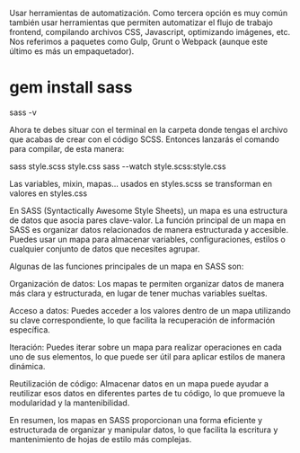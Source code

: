 Usar herramientas de automatización. Como tercera opción es muy común también usar herramientas que permiten automatizar el flujo de trabajo frontend, compilando archivos CSS, Javascript, optimizando imágenes, etc. Nos referimos a paquetes como Gulp, Grunt o Webpack (aunque este último es más un empaquetador). 

# gem install sass

sass -v

Ahora te debes situar con el terminal en la carpeta donde tengas el archivo que acabas de crear con el código SCSS. Entonces lanzarás el comando para compilar, de esta manera:

sass style.scss style.css
sass --watch style.scss:style.css

Las variables, mixin, mapas... usados en styles.scss se transforman en valores en styles.css

En SASS (Syntactically Awesome Style Sheets), un mapa es una estructura de datos que asocia pares clave-valor. La función principal de un mapa en SASS es organizar datos relacionados de manera estructurada y accesible. Puedes usar un mapa para almacenar variables, configuraciones, estilos o cualquier conjunto de datos que necesites agrupar.

Algunas de las funciones principales de un mapa en SASS son:

Organización de datos: Los mapas te permiten organizar datos de manera más clara y estructurada, en lugar de tener muchas variables sueltas.

Acceso a datos: Puedes acceder a los valores dentro de un mapa utilizando su clave correspondiente, lo que facilita la recuperación de información específica.

Iteración: Puedes iterar sobre un mapa para realizar operaciones en cada uno de sus elementos, lo que puede ser útil para aplicar estilos de manera dinámica.

Reutilización de código: Almacenar datos en un mapa puede ayudar a reutilizar esos datos en diferentes partes de tu código, lo que promueve la modularidad y la mantenibilidad.

En resumen, los mapas en SASS proporcionan una forma eficiente y estructurada de organizar y manipular datos, lo que facilita la escritura y mantenimiento de hojas de estilo más complejas.

